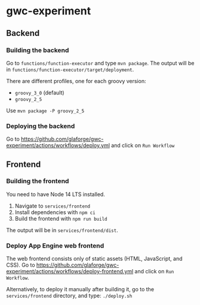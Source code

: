 # gwc-experiment

## Backend

### Building the backend

Go to `functions/function-executor` and type `mvn package`.
The output will be in `functions/function-executor/target/deployment`.

There are different profiles, one for each groovy version:

* `groovy_3_0` (default)
* `groovy_2_5`

Use `mvn package -P groovy_2_5`

### Deploying the backend

Go to https://github.com/glaforge/gwc-experiment/actions/workflows/deploy.yml and click on `Run Workflow`

## Frontend  

### Building the frontend

You need to have Node 14 LTS installed.

1. Navigate to `services/frontend`
2. Install dependencies with `npm ci`
3. Build the frontend with `npm run build`

The output will be in `services/frontend/dist`.

### Deploy App Engine web frontend

The web frontend consists only of static assets (HTML, JavaScript, and CSS).
Go to https://github.com/glaforge/gwc-experiment/actions/workflows/deploy-frontend.yml and click on `Run Workflow`.

Alternatively, to deploy it manually after building it, go to the `services/frontend` directory, and type: `./deploy.sh`



